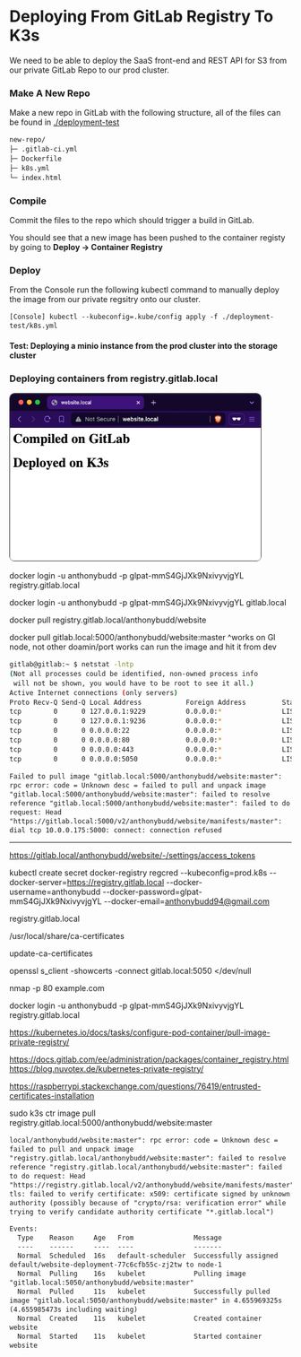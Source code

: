 # Deploying From GitLab Registry To K3s

We need to be able to deploy the SaaS front-end and REST API for S3 from our private GitLab Repo to our prod cluster.


### Make A New Repo

Make a new repo in GitLab with the following structure, all of the files can be found in [./deployment-test](./deployment-test)

```sh
new-repo/
├─ .gitlab-ci.yml
├─ Dockerfile
├─ k8s.yml
└─ index.html
```

### Compile
Commit the files to the repo which should trigger a build in GitLab.

You should see that a new image has been pushed to the container registy by going to __Deploy -> Container Registry__

### Deploy
From the Console run the following kubectl command to manually deploy the image from our private regsitry onto our cluster.

```
[Console] kubectl --kubeconfig=.kube/config apply -f ./deployment-test/k8s.yml
```





#### Test: Deploying a minio instance from the prod cluster into the storage cluster


### Deploying containers from registry.gitlab.local

<img height="300" src="https://raw.githubusercontent.com/anthonybudd/s3-from-scratch/master/_img/test-deployment.jpg?f=1">

docker login -u anthonybudd -p glpat-mmS4GjJXk9NxivyvjgYL registry.gitlab.local

docker login -u anthonybudd -p glpat-mmS4GjJXk9NxivyvjgYL gitlab.local

docker pull registry.gitlab.local/anthonybudd/website

docker pull gitlab.local:5000/anthonybudd/website:master
^works on Gl node, not other doamin/port works
can run the image and hit it from dev

```sh
gitlab@gitlab:~ $ netstat -lntp
(Not all processes could be identified, non-owned process info
 will not be shown, you would have to be root to see it all.)
Active Internet connections (only servers)
Proto Recv-Q Send-Q Local Address           Foreign Address         State       PID/Program name    
tcp        0      0 127.0.0.1:9229          0.0.0.0:*               LISTEN      -                   
tcp        0      0 127.0.0.1:9236          0.0.0.0:*               LISTEN      -                   
tcp        0      0 0.0.0.0:22              0.0.0.0:*               LISTEN      -                   
tcp        0      0 0.0.0.0:80              0.0.0.0:*               LISTEN      -                   
tcp        0      0 0.0.0.0:443             0.0.0.0:*               LISTEN      -                   
tcp        0      0 0.0.0.0:5050            0.0.0.0:*               LISTEN      -   
```


```
Failed to pull image "gitlab.local:5000/anthonybudd/website:master": rpc error: code = Unknown desc = failed to pull and unpack image "gitlab.local:5000/anthonybudd/website:master": failed to resolve reference "gitlab.local:5000/anthonybudd/website:master": failed to do request: Head "https://gitlab.local:5000/v2/anthonybudd/website/manifests/master": dial tcp 10.0.0.175:5000: connect: connection refused
```

---

https://gitlab.local/anthonybudd/website/-/settings/access_tokens


kubectl create secret docker-registry regcred --kubeconfig=prod.k8s --docker-server=https://registry.gitlab.local --docker-username=anthonybudd --docker-password=glpat-mmS4GjJXk9NxivyvjgYL --docker-email=anthonybudd94@gmail.com


registry.gitlab.local

/usr/local/share/ca-certificates

update-ca-certificates

openssl s_client -showcerts -connect gitlab.local:5050 </dev/null

nmap -p 80 example.com

docker login -u anthonybudd -p glpat-mmS4GjJXk9NxivyvjgYL registry.gitlab.local

https://kubernetes.io/docs/tasks/configure-pod-container/pull-image-private-registry/

https://docs.gitlab.com/ee/administration/packages/container_registry.html
https://blog.nuvotex.de/kubernetes-private-registry/

https://raspberrypi.stackexchange.com/questions/76419/entrusted-certificates-installation


sudo k3s ctr image pull registry.gitlab.local:5000/anthonybudd/website:master


```
local/anthonybudd/website:master": rpc error: code = Unknown desc = failed to pull and unpack image "registry.gitlab.local/anthonybudd/website:master": failed to resolve reference "registry.gitlab.local/anthonybudd/website:master": failed to do request: Head "https://registry.gitlab.local/v2/anthonybudd/website/manifests/master": tls: failed to verify certificate: x509: certificate signed by unknown authority (possibly because of "crypto/rsa: verification error" while trying to verify candidate authority certificate "*.gitlab.local")
```

```
Events:
  Type    Reason     Age   From               Message
  ----    ------     ----  ----               -------
  Normal  Scheduled  16s   default-scheduler  Successfully assigned default/website-deployment-77c6cfb55c-zj2tw to node-1
  Normal  Pulling    16s   kubelet            Pulling image "gitlab.local:5050/anthonybudd/website:master"
  Normal  Pulled     11s   kubelet            Successfully pulled image "gitlab.local:5050/anthonybudd/website:master" in 4.655969325s (4.655985473s including waiting)
  Normal  Created    11s   kubelet            Created container website
  Normal  Started    11s   kubelet            Started container website
```
